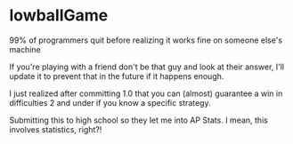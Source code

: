 # lowballGame
99% of programmers quit before realizing it works fine on someone else's machine

If you're playing with a friend don't be that guy and look at their answer, I'll update it to prevent that in the future if it happens enough.

I just realized after committing 1.0 that you can (almost) guarantee a win in difficulties 2 and under if you know a specific strategy. 


Submitting this to high school so they let me into AP Stats. I mean, this involves statistics, right?!